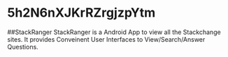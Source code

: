 5h2N6nXJKrRZrgjzpYtm
====================
##StackRanger
StackRanger is a Android App to view all the Stackchange sites.
It provides Conveinent User Interfaces to View/Search/Answer Questions.
